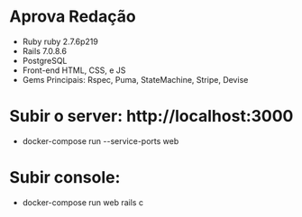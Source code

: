 # Aprova Redação

* Ruby ruby 2.7.6p219
* Rails 7.0.8.6
* PostgreSQL
* Front-end HTML, CSS, e JS
* Gems Principais: Rspec, Puma, StateMachine, Stripe, Devise

# Subir o server: http://localhost:3000
   - docker-compose run --service-ports web
# Subir console:
   - docker-compose run web rails c
